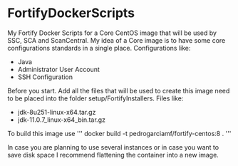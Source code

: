 # FortifyDockerScripts
My Fortify Docker Scripts for a Core CentOS image that will be used by SSC, SCA and ScanCentral. 
My idea of a Core image is to have some core configurations standards in a single place.
Configurations like:
- Java
- Administrator User Account
- SSH Configuration

Before you start.
Add all the files that will be used to create this image need to be placed into the folder setup/FortifyInstallers.
Files like:
- jdk-8u251-linux-x64.tar.gz
- jdk-11.0.7_linux-x64_bin.tar.gz

To build this image use ''' docker build -t pedrogarciamf/fortify-centos:8 . '''

In case you are planning to use several instances or in case you want to save disk space I recommend flattening the container into a new image. 
